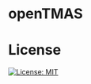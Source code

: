 # openTMAS
# License
[![License: MIT](https://img.shields.io/badge/License-MIT-yellow.svg)](https://opensource.org/licenses/MIT)
